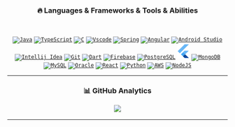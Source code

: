 <h3 align="center">
  <b>🔥 Languages & Frameworks & Tools & Abilities</b>
</h3>

<br>
<p align="center" dir="auto">
  <code><a target="_blank" rel="noopener noreferrer nofollow" href="https://raw.githubusercontent.com/bablubambal/All_logo_and_pictures/1ac69ce5fbc389725f16f989fa53c62d6e1b4883/programming%20languages/java.svg"><img title="Java" height="35" src="https://raw.githubusercontent.com/bablubambal/All_logo_and_pictures/1ac69ce5fbc389725f16f989fa53c62d6e1b4883/programming%20languages/java.svg" style="max-width: 100%;"></a></code>
    <code><a target="_blank" rel="noopener noreferrer nofollow" href="https://raw.githubusercontent.com/bablubambal/All_logo_and_pictures/1ac69ce5fbc389725f16f989fa53c62d6e1b4883/programming%20languages/typescript.svg"><img title="TypeScript" height="35" src="https://raw.githubusercontent.com/bablubambal/All_logo_and_pictures/1ac69ce5fbc389725f16f989fa53c62d6e1b4883/programming%20languages/typescript.svg" style="max-width: 100%;"></a></code>
    <code><a target="_blank" rel="noopener noreferrer nofollow" href="https://raw.githubusercontent.com/bablubambal/All_logo_and_pictures/1ac69ce5fbc389725f16f989fa53c62d6e1b4883/programming%20languages/c.svg"><img title="C" height="35" src="https://raw.githubusercontent.com/bablubambal/All_logo_and_pictures/1ac69ce5fbc389725f16f989fa53c62d6e1b4883/programming%20languages/c.svg" style="max-width: 100%;"></a></code>
    <code><a target="_blank" rel="noopener noreferrer nofollow" href="https://raw.githubusercontent.com/bablubambal/All_logo_and_pictures/62487087dc4f4f5efee637addbc67a16dd374bf6/text%20editors/vscode.svg"><img title="Vscode" height="35" src="https://raw.githubusercontent.com/bablubambal/All_logo_and_pictures/62487087dc4f4f5efee637addbc67a16dd374bf6/text%20editors/vscode.svg" style="max-width: 100%;"></a></code>
  <code><a target="_blank" rel="noopener noreferrer nofollow" href="https://raw.githubusercontent.com/bablubambal/All_logo_and_pictures/7c0ac2ceb9f9d24992ec393d11fa7337d2f92466/frameworks/spring.svg"><img title="Spring" height="35" src="https://raw.githubusercontent.com/bablubambal/All_logo_and_pictures/7c0ac2ceb9f9d24992ec393d11fa7337d2f92466/frameworks/spring.svg" style="max-width: 100%;"></a></code>
  <code><a target="_blank" rel="noopener noreferrer nofollow" href="https://raw.githubusercontent.com/bablubambal/All_logo_and_pictures/7c0ac2ceb9f9d24992ec393d11fa7337d2f92466/frameworks/angular.svg"><img title="Angular" height="35" src="https://raw.githubusercontent.com/bablubambal/All_logo_and_pictures/7c0ac2ceb9f9d24992ec393d11fa7337d2f92466/frameworks/angular.svg" style="max-width: 100%;"></a></code>
  <code><a target="_blank" rel="noopener noreferrer nofollow" href="https://raw.githubusercontent.com/bablubambal/All_logo_and_pictures/7c0ac2ceb9f9d24992ec393d11fa7337d2f92466/ides/android-studio.svg"><img title="Android Studio" height="35" src="https://raw.githubusercontent.com/bablubambal/All_logo_and_pictures/7c0ac2ceb9f9d24992ec393d11fa7337d2f92466/ides/android-studio.svg" style="max-width: 100%;"></a></code>
  <code><a target="_blank" rel="noopener noreferrer nofollow" href="https://raw.githubusercontent.com/bablubambal/All_logo_and_pictures/7c0ac2ceb9f9d24992ec393d11fa7337d2f92466/ides/intellij.svg"><img title="Intellij Idea" height="35" src="https://raw.githubusercontent.com/bablubambal/All_logo_and_pictures/7c0ac2ceb9f9d24992ec393d11fa7337d2f92466/ides/intellij.svg" style="max-width: 100%;"></a></code>
  <code><a target="_blank" rel="noopener noreferrer nofollow" href="https://raw.githubusercontent.com/bablubambal/All_logo_and_pictures/7c0ac2ceb9f9d24992ec393d11fa7337d2f92466/others/git.svg"><img title="Git" height="35" src="https://raw.githubusercontent.com/bablubambal/All_logo_and_pictures/7c0ac2ceb9f9d24992ec393d11fa7337d2f92466/others/git.svg" style="max-width: 100%;"></a></code>
  <code><a target="_blank" rel="noopener noreferrer nofollow" href="https://raw.githubusercontent.com/bablubambal/All_logo_and_pictures/7c0ac2ceb9f9d24992ec393d11fa7337d2f92466/programming%20languages/dart.svg"><img title="Dart" height="35" src="https://raw.githubusercontent.com/bablubambal/All_logo_and_pictures/7c0ac2ceb9f9d24992ec393d11fa7337d2f92466/programming%20languages/dart.svg" style="max-width: 100%;"></a></code>
  <code><a target="_blank" rel="noopener noreferrer nofollow" href="https://raw.githubusercontent.com/bablubambal/All_logo_and_pictures/7c0ac2ceb9f9d24992ec393d11fa7337d2f92466/cloud/firebase.svg"><img title="Firebase" height="35" src="https://raw.githubusercontent.com/bablubambal/All_logo_and_pictures/7c0ac2ceb9f9d24992ec393d11fa7337d2f92466/cloud/firebase.svg" style="max-width: 100%;"></a></code>
  <code><a target="_blank" rel="noopener noreferrer nofollow" href="https://raw.githubusercontent.com/bablubambal/All_logo_and_pictures/7c0ac2ceb9f9d24992ec393d11fa7337d2f92466/databases/postgresql.svg"><img title="PostgreSQL" height="35" src="https://raw.githubusercontent.com/bablubambal/All_logo_and_pictures/7c0ac2ceb9f9d24992ec393d11fa7337d2f92466/databases/postgresql.svg" style="max-width: 100%;"></a></code>
  <code><a target="_blank" rel="noopener noreferrer nofollow" href="https://raw.githubusercontent.com/dnfield/flutter_svg/7d374d7107561cbd906d7c0ca26fef02cc01e7c8/example/assets/flutter_logo.svg?sanitize=true"><img title="Flutter" height="35" src="https://raw.githubusercontent.com/dnfield/flutter_svg/7d374d7107561cbd906d7c0ca26fef02cc01e7c8/example/assets/flutter_logo.svg?sanitize=true" style="max-width: 100%;"></a></code>
  <code><a target="_blank" rel="noopener noreferrer nofollow" href="https://raw.githubusercontent.com/bablubambal/All_logo_and_pictures/refs/heads/main/databases/mongodb.svg"><img title="MongoDB" height="35" src="https://raw.githubusercontent.com/bablubambal/All_logo_and_pictures/refs/heads/main/databases/mongodb.svg" style="max-width: 100%;"></a></code>
  <code><a target="_blank" rel="noopener noreferrer nofollow" href="https://raw.githubusercontent.com/bablubambal/All_logo_and_pictures/refs/heads/main/databases/mysql.svg"><img title="MySQL" height="35" src="https://raw.githubusercontent.com/bablubambal/All_logo_and_pictures/refs/heads/main/databases/mysql.svg" style="max-width: 100%;"></a></code>
  <code><a target="_blank" rel="noopener noreferrer nofollow" href="https://raw.githubusercontent.com/bablubambal/All_logo_and_pictures/refs/heads/main/databases/oracle.svg"><img title="Oracle" height="35" src="https://raw.githubusercontent.com/bablubambal/All_logo_and_pictures/refs/heads/main/databases/oracle.svg" style="max-width: 100%;"></a></code>
  <code><a target="_blank" rel="noopener noreferrer nofollow" href="https://raw.githubusercontent.com/bablubambal/All_logo_and_pictures/refs/heads/main/frameworks/react.svg"><img title="React" height="35" src="https://raw.githubusercontent.com/bablubambal/All_logo_and_pictures/refs/heads/main/frameworks/react.svg" style="max-width: 100%;"></a></code>
  <code><a target="_blank" rel="noopener noreferrer nofollow" href="https://raw.githubusercontent.com/bablubambal/All_logo_and_pictures/refs/heads/main/programming%20languages/python.svg"><img title="Python" height="35" src="https://raw.githubusercontent.com/bablubambal/All_logo_and_pictures/refs/heads/main/programming%20languages/python.svg" style="max-width: 100%;"></a></code>
  <code><a target="_blank" rel="noopener noreferrer nofollow" href="https://raw.githubusercontent.com/bablubambal/All_logo_and_pictures/refs/heads/main/cloud/amazon.svg"><img title="AWS" height="35" src="https://raw.githubusercontent.com/bablubambal/All_logo_and_pictures/refs/heads/main/cloud/amazon.svg" style="max-width: 100%;"></a></code>
  <code><a target="_blank" rel="noopener noreferrer nofollow" href="https://raw.githubusercontent.com/bablubambal/All_logo_and_pictures/refs/heads/main/frameworks/nodejs.svg"><img title="NodeJS" height="35" src="https://raw.githubusercontent.com/bablubambal/All_logo_and_pictures/refs/heads/main/frameworks/nodejs.svg" style="max-width: 100%;"></a></code>
 </p>
<hr></hr>

<h3 align="center">
  <b>📊 GitHub Analytics</b>
</h3>

<p align="center">
  <picture>
    <source
      srcset="https://github-readme-stats.vercel.app/api?username=tahademirhan&show_icons=true&theme=dark&icon_color=39E4F9&title_color=39E4F9&hide_border=true&text_color=FEFEFE&count_private=true"
      media="(prefers-color-scheme: dark)"
    />
    <source
      srcset="https://github-readme-stats.vercel.app/api?username=tahademirhan&show_icons=true&icon_color=39E4F9&title_color=39E4F9&hide_border=true&text_color=000000&count_private=true"
      media="(prefers-color-scheme: light), (prefers-color-scheme: no-preference)"
    />
    <img src="https://github-readme-stats.vercel.app/api?username=tahademirhan&show_icons=true&icon_color=39E4F9&title_color=39E4F9&hide_border=true&text_color=FEFEFE&count_private=true" />
  </picture>
</p>
<hr></hr>
